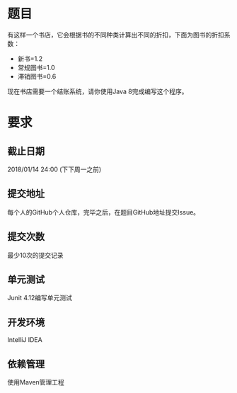 # 题目
有这样一个书店，它会根据书的不同种类计算出不同的折扣，下面为图书的折扣系数：
* 新书=1.2
* 常规图书=1.0
* 滞销图书=0.6

现在书店需要一个结账系统，请你使用Java 8完成编写这个程序。

# 要求

## 截止日期
2018/01/14 24:00 (下下周一之前)

## 提交地址
每个人的GitHub个人仓库，完毕之后，在题目GitHub地址提交Issue。

## 提交次数
最少10次的提交记录

## 单元测试
Junit 4.12编写单元测试

## 开发环境
IntelliJ IDEA

## 依赖管理
使用Maven管理工程


